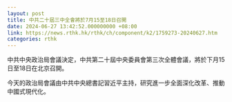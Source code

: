 ```yaml
---
layout: post
title: 中共二十屆三中全會將於7月15至18日召開
date: 2024-06-27 13:42:52.000000000 +08:00
link: https://news.rthk.hk/rthk/ch/component/k2/1759273-20240627.htm
categories: rthk
---
```


中共中央政治局會議決定，中共第二十屆中央委員會第三次全體會議，將於下月15日至18日在北京召開。

今天的政治局會議由中共中央總書記習近平主持，研究進一步全面深化改革、推動中國式​​現代化。
